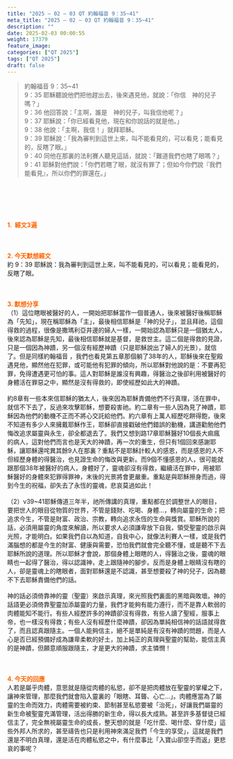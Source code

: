 ```yaml
---
title: "2025 – 02 – 03 QT 約翰福音 9：35~41"
meta_title: "2025 – 02 – 03 QT 約翰福音 9：35~41"
description: ""
date: 2025-02-03 00:00:55
weight: 17379
feature_image: 
categories: ["QT 2025"]
tags: ["QT 2025"]
draft: false
---
```


<blockquote>約翰福音 9：35~41<br />
9：35 耶穌聽說他們把他趕出去，後來遇見他，就說：「你信　神的兒子嗎？」<br />
9：36 他回答說：「主啊，誰是　神的兒子，叫我信他呢？」<br />
9：37 耶穌說：「你已經看見他，現在和你說話的就是他。」<br />
9：38 他說：「主啊，我信！」就拜耶穌。<br />
9：39 耶穌說：「我為審判到這世上來，叫不能看見的，可以看見；能看見的，反瞎了眼。」<br />
9：40 同他在那裏的法利賽人聽見這話，就說：「難道我們也瞎了眼嗎？」<br />
9：41 耶穌對他們說：「你們若瞎了眼，就沒有罪了；但如今你們說『我們能看見』，所以你們的罪還在。」</blockquote><br />
&nbsp;<br />
<br />
&nbsp;<br />
<br />
<span style="color: #ff6600;" data-darkreader-inline-color=""><strong>1.  經文3遍</strong></span><br />
<br />
&nbsp;<br />
<br />
<span style="color: #ff6600;" data-darkreader-inline-color=""><strong>2. 今天默想經文<br />
</strong></span>約 9：39 耶穌說：我為審判到這世上來，叫不能看見的，可以看見；能看見的，反瞎了眼。<br />
<br />
&nbsp;<br />
<br />
<strong><span style="color: #ff6600;" data-darkreader-inline-color="">3. 默想分享<br />
</span></strong>（1）這位瞎眼被醫好的人，一開始把耶穌當作一個普通人，後來被醫好後稱耶穌為「先知」，現在稱耶穌為「主」，最後相信耶穌是「神的兒子」，並且拜祂，這個得救的過程，很像是撒瑪利亞井邊的婦人一樣，一開始認為耶穌只是一個猶太人，後來認為耶穌是先知，最後相信耶穌就是基督，是救世主。這二個是得救的見證，只是一個因為神蹟，另一個沒有經歷神蹟（只是耶穌說出了婦人的光景），就信了。但是同樣約翰福音 ，我們也看見第五章那個躺了38年的人，耶穌後來在聖殿遇見他，顯然他在犯罪，或可能他有犯罪的傾向，所以耶穌對他說的是：不要再犯罪，免得遭遇更可怕的事。這人對耶穌是誰沒有興趣，得醫治之後卻利用被醫好的身體活在罪惡之中，顯然是沒有得救的，即使經歷如此大的神蹟。<br />
<br />
約8章有一些本來信耶穌的猶太人，後來因為耶穌責備他們不行真理，活在罪中，就信不下去了，反過來攻擊耶穌，想要殺害祂。約二章有一些人因為見了神蹟，耶穌因為他們的動機不正而不將心交託給他們。約六章有上萬人經歷吃餅得飽，後來不知道有多少人來擁戴耶穌作王，耶穌卻直接戳破他們錯誤的動機，講道勸勉他們悔改追求屬靈與永生，卻全都退去了。我們又想到路17章耶穌醫好10個長大痲瘋的病人，這對他們而言也是天大的神蹟，再一次的重生，但只有1個回來感謝耶穌，讓耶穌還咤異其餘9人在那裏？重點不是耶穌計較人的感恩，而是感恩的人不但經歷身體的得醫治，也見證生命的悔改與更新。而9個不懂感恩的人，很可能就跟那個38年被醫好的病人，身體好了，靈魂卻沒有得救，繼續活在罪中，用被耶穌醫好的身體來犯罪得罪神，末後的光景將會更嚴重。重點是與耶穌擦身而過，得到今生的祝福，卻失去了永恆的靈魂，悲哀莫過如此！<br />
<br />
（2）v39~41耶穌傳道三年半，祂所傳講的真理，重點都在於調整世人的眼目，要把世人的眼目從物質的世界，不管是錢財、吃喝、身體…，轉向屬靈的生命；把追求今生，不管是財富、政治、宗教，轉向追求永恆的生命與獎賞。耶穌所說的話，必須用屬靈的角度來解讀，所以要求人必須謙卑放下自我，領受聖靈的啟示與光照，才能明白。如果我們自以為知道，自我中心，就像法利賽人一樣，或是我們滿腦想的都是今生的財富、健康與需要，恐怕我們就會完全聽不懂，或是聽不下去耶穌所說的道理。所以耶穌才會說，那個身體上眼瞎的人，得醫治之後，靈魂的眼睛也一起得了醫治，得以認識神，走上跟隨神的腳步。反而是身體上眼睛沒有瞎的人，卻是靈魂上的瞎眼者，面對耶穌還是不認識，甚至想要殺了神的兒子，因為聽不下去耶穌責備他們的話。<br />
<br />
神的話必須倚靠神的靈（聖靈）來啟示真理，來光照我們裏面的黑暗與敗壞。神的話語更必須倚靠聖靈加添屬靈的力量，我們才能夠有能力遵行，而不是靠人軟弱的肉體能知不能行。有些人經歷許多的神蹟卻沒有得救，有些人讀了聖經，服事上帝，也一樣沒有得救；有些人沒有經歷什麼神蹟，卻因為單純相信神的話語就得救了，而且認真跟隨主。一個人能夠信主，絕不是單純是有沒有神蹟的問題，而是人心是否已經預備好成為謙卑柔軟的好土，加上純正的真理與聖靈的幫助，能信主真的是神蹟，但願意順服跟隨主，才是更大的神蹟，求主憐憫！<br />
<br />
&nbsp;<br />
<br />
<strong style="font-size: inherit;"><span style="color: #ff6600;" data-darkreader-inline-color="">4. 今天的回應<br />
</span></strong>人若是屬乎肉體，意思就是隨從肉體的私慾，卻不是把肉體放在聖靈的掌權之下，讓神來管理，那麼我們就會陷入靈裏的「眼瞎、耳聾、心亡…」。肉體應當為了屬靈的生命而效力，肉體需要被約束、節制甚至私慾要被「治死」，好讓我們屬靈的新生命被聖靈充滿管理，活出得勝的新生命，得以長大成熟。甚至許多基督徒已經信主了，完全無視屬靈生命的成長，整天想的就是「吃什麼、喝什麼、穿什麼」這些外邦人所求的，甚至禱告也只是利用神來滿足我們「今生的享受」，這就是我們還是不明白真理，還是活在肉體私慾之中，有什麼事比「入寶山卻空手而返」更悲哀的事呢？<br />
<br />
&nbsp;
        